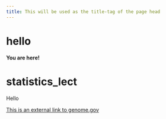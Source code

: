 ```yaml
---
title: This will be used as the title-tag of the page head
---
```


hello
=====

**You are here!**

# statistics_lect

Hello

[This is an external link to genome.gov](https://juansapena.github.io/statistics_intro/stat1)
